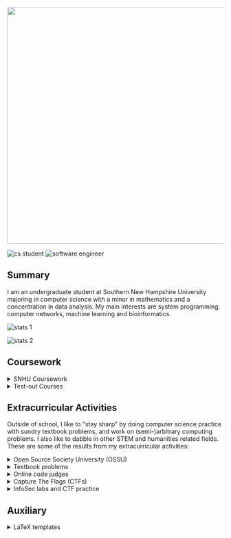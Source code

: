 
<img src="./banner.jpg" width="550px;" />

![cs student](https://img.shields.io/badge/CS-student-f39f37)
![software engineer](https://img.shields.io/badge/software-engineer-f39f37)

## Summary

I am an undergraduate student at Southern New Hampshire University majoring in computer science with a minor in mathematics and a concentration in data analysis. My main interests are system programming, computer networks, machine learning and bioinformatics.

![stats 1](https://github-readme-stats.vercel.app/api?username=Alekseyyy&show_icons=true)

![stats 2](https://github-readme-stats.vercel.app/api/top-langs/?username=Alekseyyy&langs_count=14&layout=compact)

## Coursework

<details>
<summary>SNHU Coursework</summary>

<a href="./coursework/CS_Pathway.pdf"><img src="./coursework/CS_Pathway.png" width="600px" /></a>

| __Course name__ | __Course number__ |
|-----------------|-------------------|
| __Core CS coursework__ | |
| [Programming Languages](./coursework/CS210/) | CS210 |
| [Operating Platforms](./coursework/CS230/) | CS230 |
| [Software Development Life Cycle](./coursework/CS250/) | CS250 |
| [System Analysis and Design](./coursework/CS255/) | CS255 |
| [Secure Coding](./coursework/CS305/) |CS305 |
| [Software Testing Automation & QA](./coursework/CS320/) | CS320 |
| [Introduction to Structured Database Environments](./coursework/DAD220/) | DAD220 |
| __General STEM coursework__ | |
| [Precalculus](./coursework/MAT140/) | MAT140 |
| [Introduction to Physics](./coursework/PHY150/) | PHY150 |
| __Other prerequisite coursework__ | |
| [Perspectives in History](./coursework/HIS100/) | HIS100 |
| [Applied History](./coursework/HIS200/) | HIS200 |
| [Perspectives in Social Science](./coursework/SCS100/) | SCS100 |
| [Applied Social Science](./coursework/SCS200/) | SCS200 |

</details>

<details>
<summary>Test-out Courses</summary>

A partial list of courses offered by third-party providers that I took, and then articulated to college credit at SNHU:

|__Third-party course__|__Provider__|__SNHU equivalent__|
|----------------------|------------|-------------------|
| [Introduction to Computer Science and Programming Using Python](https://courses.edx.org/certificates/ba83ef4d67d94dca87154ed312181845) | edX | Introduction to Scripting (IT140) |
| [Introduction to Java Programming](./sundries/ossu/test-outs/Sophia/IT145) | Sophia Learning | Foundations of Application Development (IT145) |
| [Computer Science 201](./sundries/ossu/test-outs/Study.com/CS201) | Study.com | ~~todo~~ |

</details>

## Extracurricular Activities

Outside of school, I like to "stay sharp" by doing computer science practice with sundry textbook problems, and work on (semi-)arbitrary computing problems. I also like to dabble in other STEM and humanities related fields. These are some of the results from my extracurricular activities:

<details>
<summary>Open Source Society University (OSSU)</summary>

A significant educational project that I am working on is a (unaccredited, but cheap) set of STEM "majors" from the [Open Source Society University](https://github.com/ossu) - abbreviated to _OSSU_. This includes all of my other non-accredited coursework that may or may not be in the OSSU curriculum.

</details>

<details>
<summary>Textbook problems</summary>

* [(T) Starting Out with C++: From Control Structures through Objects (ISBN-13: 978-0-13-403732-5)](./sundries/Books/ISBN-13_978-0-13-403732-5)
* [(L) Bayesian Statistics the Fun Way (ISBN-13: 978-1-59327-956-1)](./sundries/Books/ISBN-13_978-1-59327-956-1)
* [(L) Matter and Interactions: Fourth Edition (ISBN-13: 978-1-59327-640-9)](./sundries/Books/ISBN-13_978-1-11887-586-5/)
* [(L) Dive Into Algorithms (ISBN-13: 978-1-7185-0068-6)](./sundries/Books/ISBN-13_978-1-7185-0068-6)
* [(L) Doing Math with Python (ISBN-13: 978-1-59327-640-9)](./sundries/Books/ISBN-13_978-1-59327-640-9/)

_Note to self: T = todo and L = later_

</details>

<details>
<summary>Online code judges</summary>

* [CodeSignal](./sundries/OLCodeJudge/CodeSignal): general programming
* [DM::OJ](./sundries/OLCodeJudge/DMOJ): general programming
* [HackerRank](./sundries/OLCodeJudge/HackerRank): general programming
* [Project Euler](./sundries/OLCodeJudge/ProjectEuler): with a special focus on number theory and maths
* [Rosalind](./sundries/OLCodeJudge/Rosalind): with a special focus on bioinformatics

</details>

<details>
<summary>Capture The Flags (CTFs)</summary>

* [picoCTF 2023](./sundries/ctf/2023/picoCTF): general beginner-level ctf challenges.
* [BrixelCTF 2020](./sundries/ctf/2020/brixelctf): general beginner-level ctf challenges.
* [Decompetition 2020](./sundries/ctf/2020/decompetition): reverse engineering puzzles. Rather than trying to work out a "flag," participants are challenged to reengineer compiled binaries to best match the output of the original compiled executable.
* [FlareON 5](./sundries/ctf/2018/flareon5): ctf focused on reverse engineering.

</details>

<details>
<summary>InfoSec labs and CTF practice</summary>

* [ImmersiveLabs](./sundries/wargames/ImmersiveLabs): general infosec
* [TryHackMe](./sundries/wargames/TryHackMe): general infosec
* [crackmes.one](./sundries/wargames/crackmes.one): infosec with a special focus on reversing

</details>

## Auxiliary

<details>
<summary>LaTeX templates</summary>

* [APA paper](./auxiliary/latex-templates/apa-paper/)
* [RESEARCHERS.ONE paper](./auxiliary/latex-templates/resone-paper/)

</details>

